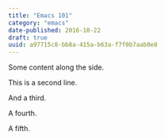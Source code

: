 ```yaml
---
title: "Emacs 101"
category: "emacs"
date-published: 2016-10-22
draft: true
uuid: a97715c8-bb8a-415a-b63a-f7f0b7aab0e8
---
```


Some content along the side.

This is a second line.

And a third.

A fourth.

A fifth.


